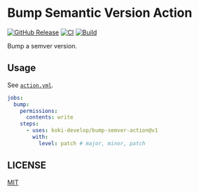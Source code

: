 # Bump Semantic Version Action

[![GitHub Release](https://img.shields.io/github/v/release/koki-develop/bump-semver-action)](https://github.com/koki-develop/bump-semver-action/releases/latest)
[![CI](https://img.shields.io/github/actions/workflow/status/koki-develop/bump-semver-action/ci.yml?branch=main&logo=github&style=flat&label=ci)](https://github.com/koki-develop/bump-semver-action/actions/workflows/ci.yml)
[![Build](https://img.shields.io/github/actions/workflow/status/koki-develop/bump-semver-action/build.yml?branch=main&logo=github&style=flat&label=build)](https://github.com/koki-develop/bump-semver-action/actions/workflows/build.yml)

Bump a semver version.

## Usage

See [`action.yml`](./action.yml).

```yaml
jobs:
  bump:
    permissions:
      contents: write
    steps:
      - uses: koki-develop/bump-semver-action@v1
        with:
          level: patch # major, minor, patch
```

## LICENSE

[MIT](./LICENSE)

